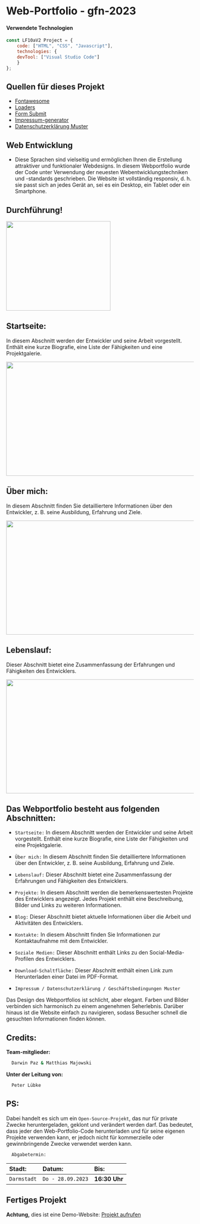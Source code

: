 <h1>Web-Portfolio - gfn-2023</h1>
	
#### Verwendete Technologien
```javascript
const LF10aV2 Project = {
  	code: ["HTML", "CSS", "Javascript"],
	technologies: {
	devTool: ["Visual Studio Code"]
	}
};
```
## Quellen für dieses Projekt
<ul>
	<li><a href="https://fontawesome.com/">Fontawesome</a></li>
	<li><a href="https://cssloaders.github.io/">Loaders</a></li>
	<li><a href="https://formsubmit.co/">Form Submit</a></li>
	<li><a href="https://www.impressum-generator.de/">Impressum-generator</a></li>
	<li><a href="https://www.mein-datenschutzbeauftragter.de/datenschutzerklaerung-konfigurator">Datenschutzerklärung Muster</a></li>
</ul>

## Web Entwicklung
- Diese Sprachen sind vielseitig und ermöglichen Ihnen die Erstellung attraktiver und funktionaler Webdesigns.
In diesem Webportfolio wurde der Code unter Verwendung der neuesten Webentwicklungstechniken und -standards geschrieben.
Die Website ist vollständig responsiv, d. h. sie passt sich an jedes Gerät an, sei es ein Desktop, ein Tablet oder ein Smartphone.

## Durchführung!

<p align='left'>
<img src="https://media.giphy.com/media/gh0RRgkTXedvF0pDc0/giphy.gif" width="280" height="240" frameBorder="0" class="giphy-embed" allowFullScreen></img></p>
<p align="left">

## Startseite:
In diesem Abschnitt werden der Entwickler und seine Arbeit vorgestellt. Enthält eine kurze Biografie, eine Liste der Fähigkeiten und eine Projektgalerie.

<p align='left'>
<img src="https://cdn.discordapp.com/attachments/1185882189393575976/1200177916219248790/gfn-web-startseite.gif?ex=65c53bc9&is=65b2c6c9&hm=f765ffd7e391c2339ccd0285849da8d43c4240d3535f616f73562a73b37dd16c&" width="588" height="306" frameBorder="0" class="" allowFullScreen></img></p>
<p align="left">

## Über mich:
In diesem Abschnitt finden Sie detailliertere Informationen über den Entwickler, z. B. seine Ausbildung, Erfahrung und Ziele.

<p align='left'>
<img src="https://cdn.discordapp.com/attachments/1185882189393575976/1200182008907829298/gfn-web-about.gif?ex=65c53f99&is=65b2ca99&hm=50b99784520090fcbbb90c047bc5cd0140e1326da7f2fb9ad66c4ca6f2c88964&" width="588" height="306" frameBorder="0" class="" allowFullScreen></img></p>
<p align="left">

## Lebenslauf:
Dieser Abschnitt bietet eine Zusammenfassung der Erfahrungen und Fähigkeiten des Entwicklers.

<p align='left'>
<img src="https://cdn.discordapp.com/attachments/1185882189393575976/1200182008907829298/gfn-web-about.gif?ex=65c53f99&is=65b2ca99&hm=50b99784520090fcbbb90c047bc5cd0140e1326da7f2fb9ad66c4ca6f2c88964&" width="588" height="306" frameBorder="0" class="" allowFullScreen></img></p>
<p align="left">

## Das Webportfolio besteht aus folgenden Abschnitten:

- `Startseite:` In diesem Abschnitt werden der Entwickler und seine Arbeit vorgestellt. Enthält eine kurze Biografie, eine Liste der Fähigkeiten und eine Projektgalerie.


- `Über mich:` In diesem Abschnitt finden Sie detailliertere Informationen über den Entwickler, z. B. seine Ausbildung, Erfahrung und Ziele.


- `Lebenslauf:` Dieser Abschnitt bietet eine Zusammenfassung der Erfahrungen und Fähigkeiten des Entwicklers.


- `Projekte:` In diesem Abschnitt werden die bemerkenswertesten Projekte des Entwicklers angezeigt. Jedes Projekt enthält eine Beschreibung, Bilder und Links zu weiteren Informationen.


- `Blog:` Dieser Abschnitt bietet aktuelle Informationen über die Arbeit und Aktivitäten des Entwicklers.


- `Kontakte:` In diesem Abschnitt finden Sie Informationen zur Kontaktaufnahme mit dem Entwickler.


- `Soziale Medien:` Dieser Abschnitt enthält Links zu den Social-Media-Profilen des Entwicklers.


- `Download-Schaltfläche:` Dieser Abschnitt enthält einen Link zum Herunterladen einer Datei im PDF-Format.

- `Impressum / Datenschutzerklärung / Geschäftsbedingungen Muster`



Das Design des Webportfolios ist schlicht, aber elegant. Farben und Bilder verbinden sich harmonisch zu einem angenehmen Seherlebnis.
Darüber hinaus ist die Website einfach zu navigieren, sodass Besucher schnell die gesuchten Informationen finden können.

## Credits:

**Team-mitglieder:**

```bash
  Darwin Paz & Matthias Majowski
```
**Unter der Leitung von:**
```bash
  Peter Lübke
```
## PS:
Dabei handelt es sich um ein `Open-Source-Projekt`, das nur für private Zwecke heruntergeladen, geklont und verändert werden darf. 
Das bedeutet, dass jeder den Web-Portfolio-Code herunterladen und für seine eigenen Projekte verwenden kann, 
er jedoch nicht für kommerzielle oder gewinnbringende Zwecke verwendet werden kann.

```http
  Abgabetermin:
```

| Stadt: | Datum:     | Bis:                       |
| :-------- | :------- | :-------------------------------- |
| `Darmstadt`      | `Do - 28.09.2023` | **16:30 Uhr**  |

## Fertiges Projekt
**Achtung,** dies ist eine Demo-Website: 
[Projekt aufrufen](https://darwin-paz.ecuadorit.site/)
